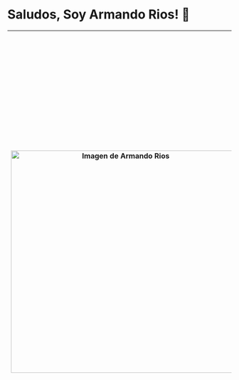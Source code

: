 # Saludos, Soy Armando Rios! 👋

| <img src="https://probot.media/AtP5iUW8Xg.png" alt="Imagen de Armando Rios" width=500> | <h1>About me</h1><br>&nbsp;Soy un estudiante apasionado de desarrollo web que está aprendiendo y mejorando continuamente mis habilidades. Actualmente, me encuentro enfocado en aprender las siguientes tecnologías:<br><ul><li>HTML</li><li>CSS</li><li>JavaScript</li><li>React</li></ul>Estoy emocionado de seguir aprendiendo y explorando nuevas tecnologías. Siéntete libre de echar un vistazo a mis proyectos y ponerse en contacto conmigo si tienes alguna pregunta o sugerencia. ¡Gracias por visitar mi perfil! <h2></h2> |
| :---: | :--- |
